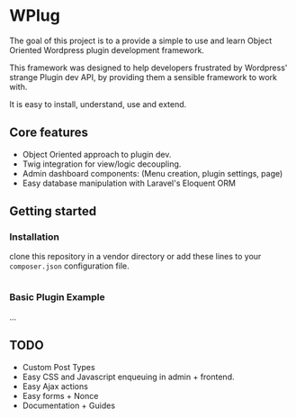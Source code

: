# WPlug
The goal of this project is to a provide a simple to use and learn Object Oriented Wordpress plugin development framework.

This framework was designed to help developers frustrated by Wordpress' strange Plugin dev API, by providing them a sensible framework to work with. 

It is easy to install, understand, use and extend.

## Core features
- Object Oriented approach to plugin dev.
- Twig integration for view/logic decoupling.
- Admin dashboard components: (Menu creation, plugin settings, page)
- Easy database manipulation with Laravel's Eloquent ORM

## Getting started
### Installation
clone this repository in a vendor directory or add these lines to your `composer.json` configuration file.

```json
```

### Basic Plugin Example
...


## TODO
- Custom Post Types
- Easy CSS and Javascript enqueuing in admin + frontend.
- Easy Ajax actions
- Easy forms + Nonce
- Documentation + Guides
